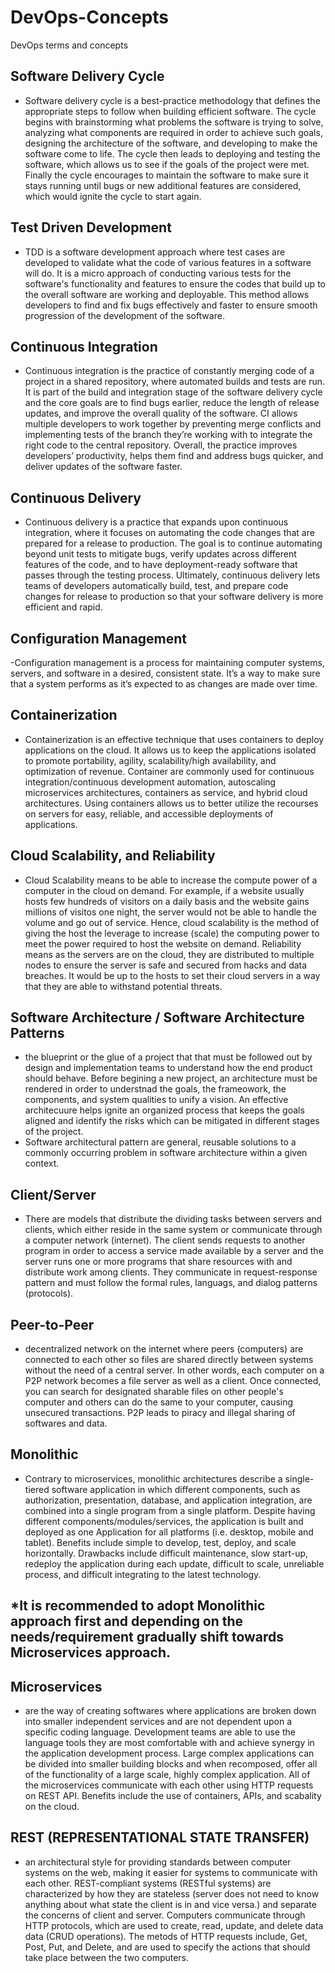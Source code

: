 # DevOps-Concepts
DevOps terms and concepts

## Software Delivery Cycle
- Software delivery cycle is a best-practice methodology that defines the appropriate steps to follow when building efficient software. The cycle begins with brainstorming what problems the software is trying to solve, analyzing what components are required in order to achieve such goals, designing the architecture of the software, and developing to make the software come to life. The cycle then leads to deploying and testing the software, which allows us to see if the goals of the project were met. Finally the cycle encourages to maintain the software to make sure it stays running until bugs or new additional features are considered, which would ignite the cycle to start again.

## Test Driven Development
- TDD is a software development approach where test cases are developed to validate what the code of various features in a software will do. It is a micro approach of conducting various tests for the software's functionality and features to ensure the codes that build up to the overall software are working and deployable. This method allows developers to find and fix bugs effectively and faster to ensure smooth progression of the development of the software.  

## Continuous Integration
- Continuous integration is the practice of constantly merging code of a project in a shared repository, where automated builds and tests are run. It is part of the build and integration stage of the software delivery cycle and the core goals are to find bugs earlier, reduce the length of release updates, and improve the overall quality of the software. CI allows multiple developers to work together by preventing merge conflicts and implementing tests of the branch they’re working with to integrate the right code to the central repository. Overall, the practice improves developers’ productivity, helps them find and address bugs quicker, and deliver updates of the software faster. 

## Continuous Delivery
- Continuous delivery is a practice that expands upon continuous integration, where it focuses on automating the code changes that are prepared for a release to production. The goal is to continue automating beyond unit tests to mitigate bugs, verify updates across different features of the code, and to have deployment-ready software that passes through the testing process. Ultimately, continuous delivery lets teams of developers automatically build, test, and prepare code changes for release to production so that your software delivery is more efficient and rapid.

## Configuration Management
-Configuration management is a process for maintaining computer systems, servers, and software in a desired, consistent state. It’s a way to make sure that a system performs as it’s expected to as changes are made over time. 

## Containerization
- Containerization is an effective technique that uses containers to deploy applications on the cloud. It allows us to keep the applications isolated to promote portability, agility, scalability/high availability, and optimization of revenue. Container are commonly used for continuous integration/continuous development automation, autoscaling microservices architectures, containers as service, and hybrid cloud architectures. Using containers allows us to better utilize the recourses on servers for easy, reliable, and accessible deployments of applications.

## Cloud Scalability, and Reliability
- Cloud Scalability means to be able to increase the compute power of a computer in the cloud on demand. For example, if a website usually hosts few hundreds of visitors on a daily basis and the website gains millions of visitos one night, the server would not be able to handle the volume and go out of service. Hence, cloud scalability is the method of giving the host the leverage to increase (scale) the computing power to meet the power required to host the website on demand. Reliability means as the servers are on the cloud, they are distributed to multiple nodes to ensure the server is safe and secured from hacks and data breaches. It would be up to the hosts to set their cloud servers in a way that they are able to withstand potential threats.  

## Software Architecture / Software Architecture Patterns
- the blueprint or the glue of a project that that must be followed out by design and implementation teams to understand how the end product should behave. Before begining a new project, an architecture must be rendered in order to understnad the goals, the frameowork, the components, and system qualities to unify a vision. An effective architecuure helps ignite an organized process that keeps the goals aligned and identify the risks which can be mitigated in different stages of the project. 
- Software architectural pattern are general, reusable solutions to a commonly occurring problem in software architecture within a given context.

## Client/Server 
- There are models that distribute the dividing tasks between servers and clients, which either reside in the same system or communicate through a computer network (internet). The client sends requests to another program in order to access a service made available by a server and the server runs one or more programs that share resources with and distribute work among clients. They communicate in request-response pattern and must follow the formal rules, languags, and dialog patterns (protocols). 

## Peer-to-Peer
- decentralized network on the internet where peers (computers) are connected to each other so files are shared directly between systems without the need of a central server. In other words, each computer on a P2P network becomes a file server as well as a client. Once connected, you can search for designated sharable files on other people's computer and others can do the same to your computer, causing unsecured transactions. P2P leads to piracy and illegal sharing of softwares and data.

## Monolithic 
- Contrary to microservices, monolithic architectures describe a single-tiered software application in which different components, such as authorization, presentation, database, and application integration, are combined into a single program from a single platform. Despite having different components/modules/services, the application is built and deployed as one Application for all platforms (i.e. desktop, mobile and tablet). Benefits include simple to develop, test, deploy, and scale horizontally. Drawbacks include difficult maintenance, slow start-up, redeploy the application during each update, difficult to scale, unreliable process, and difficult integrating to the latest technology.

## *It is recommended to adopt Monolithic approach first and depending on the needs/requirement gradually shift towards Microservices approach.

## Microservices 
- are the way of creating softwares where applications are broken down into smaller independent services and are not dependent upon a specific coding language. Development teams are able to use the language tools they are most comfortable with and achieve synergy in the application development process. Large complex applications can be divided into smaller building blocks and when recomposed, offer all of the functionality of a large scale, highly complex application. All of the microservices communicate with each other using HTTP requests on REST API. Benefits include the use of containers, APIs, and scabality on the cloud.

## REST (REPRESENTATIONAL STATE TRANSFER)
- an architectural style for providing standards between computer systems on the web, making it easier for systems to communicate with each other. REST-compliant systems (RESTful systems) are characterized by how they are stateless (server does not need to know anything about what state the client is in and vice versa.) and separate the concerns of client and server. Computers communicate through HTTP protocols, which are used to create, read, update, and delete data data (CRUD operations). The metods of HTTP requests include, Get, Post, Put, and Delete, and are used to specify the actions that should take place between the two computers. 
